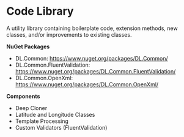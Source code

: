 # Code Library

A utility library containing boilerplate code, extension methods, new classes, and/or improvements to existing classes.

**NuGet Packages**

 - DL.Common: https://www.nuget.org/packages/DL.Common/
 - DL.Common.FluentValidation: https://www.nuget.org/packages/DL.Common.FluentValidation/
 - DL.Common.OpenXml: https://www.nuget.org/packages/DL.Common.OpenXml/ 

**Components**

 - Deep Cloner
 - Latitude and Longitude Classes
 - Template Processing
 - Custom Validators (FluentValidation)
